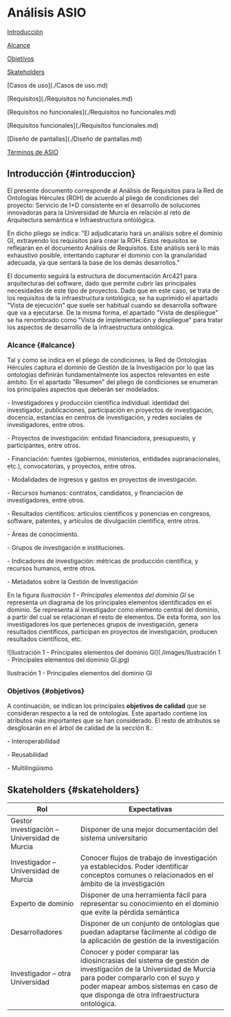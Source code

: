 # Análisis ASIO



[Introducción](#introduccion)

   [Alcance](#alcance)

   [Objetivos](#objetivos)

[Skateholders](#skateholders)

[Casos de uso](./Casos de uso.md)

[Requisitos](./Requisitos no funcionales.md)

   [Requisitos no funcionales](./Requisitos no funcionales.md)

   [Requisitos funcionales](./Requisitos funcionales.md)

[Diseño de pantallas](./Diseño de pantallas.md)

[Términos de ASIO](./Términos.md)



## Introducción {#introduccion}

El presente documento corresponde al Análisis de Requisitos para la Red de Ontologías Hércules (ROH) de acuerdo al pliego de condiciones del proyecto: Servicio de I+D consistente en el desarrollo de soluciones innovadoras para la Universidad de Murcia en relación al reto de Arquitectura semántica e Infraestructura ontológica.  

En dicho pliego se indica: "El adjudicatario hará un análisis sobre el dominio GI, extrayendo los requisitos para crear la ROH. Estos requisitos se reflejarán en el documento Análisis de Requisitos. Este análisis será lo más exhaustivo posible, intentando capturar el dominio con la granularidad adecuada, ya que sentará la base de los demás desarrollos." 

El documento seguirá la estructura de documentación Arc421 para arquitecturas del software, dado que permite cubrir las principales necesidades de este tipo de proyectos. Dado que en este caso, se trata de los requisitos de la infraestructura ontológica, se ha suprimido el apartado "Vista de ejecución" que suele ser habitual cuando se desarrolla software que va a ejecutarse. De la misma forma, el apartado "Vista de despliegue" se ha renombrado como "Vista de implementación y despliegue" para tratar los aspectos de desarrollo de la infraestructura ontológica. 



### Alcance {#alcance}

Tal y como se indica en el pliego de condiciones, la Red de Ontologías Hércules captura el dominio de Gestión de la Investigación por lo que las ontologías definirán fundamentalmente los aspectos relevantes en este ámbito. En el apartado "Resumen" del pliego de condiciones se enumeran los principales aspectos que deberán ser modelados:

\-   Investigadores y producción científica individual: identidad del investigador, publicaciones, participación en proyectos de investigación, docencia, estancias en centros de investigación, y redes sociales de investigadores, entre otros.

\-   Proyectos de investigación: entidad financiadora, presupuesto, y participantes, entre otros.

\-   Financiación: fuentes (gobiernos, ministerios, entidades supranacionales, etc.), convocatorias, y proyectos, entre otros.

\-   Modalidades de ingresos y gastos en proyectos de investigación.

\-   Recursos humanos: contratos, candidatos, y financiación de investigadores, entre otros.

\-   Resultados científicos: artículos científicos y ponencias en congresos, software, patentes, y artículos de divulgación científica, entre otros.

\-   Áreas de conocimiento.

\-   Grupos de investigación e instituciones.

\-   Indicadores de investigación: métricas de producción científica, y recursos humanos, entre otros.

\-   Metadatos sobre la Gestión de Investigación

En la figura *Ilustración 1 - Principales elementos del dominio GI* se representa un diagrama de los principales elementos identificados en el dominio. Se representa al investigador como elemento central del dominio, a partir del cual se relacionan el resto de elementos. De esta forma, son los investigadores los que perteneces grupos de investigación, genera resultados científicos, participan en proyectos de investigación, producen resultados científicos, etc. 

![Ilustración 1 - Principales elementos del dominio GI](./images/Ilustración 1 - Principales elementos del dominio GI.jpg)                               

Ilustración 1 - Principales elementos del dominio GI

### Objetivos {#objetivos}

A continuación, se indican los principales **objetivos de calidad** que se consideran respecto a la red de ontologías. Este apartado contiene los atributos más importantes que se han considerado. El resto de atributos se desglosarán en el árbol de calidad de la sección 8.:

\-   Interoperabilidad

\-   Reusabilidad

\-   Multilingüismo



## Skateholders {#skateholders}



| Rol                                           | Expectativas                                                 |
| --------------------------------------------- | ------------------------------------------------------------ |
| Gestor  investigación – Universidad de Murcia | Disponer  de una mejor documentación del sistema universitario |
| Investigador  – Universidad de Murcia         | Conocer  flujos de trabajo de investigación ya establecidos. Poder identificar  conceptos comunes o relacionados en el ámbito de la investigación |
| Experto de  dominio                           | Disponer  de una herramienta fácil para representar su conocimiento en el dominio que  evite la pérdida semántica |
| Desarrolladores                               | Disponer  de un conjunto de ontologías que puedan adaptarse fácilmente al código de la  aplicación de gestión de la investigación |
| Investigador  – otra Universidad              | Conocer y  poder comparar las idiosincrasias del sistema de gestión de investigación de  la Universidad de Murcia para poder compararlo con el suyo y poder mapear  ambos sistemas en caso de que disponga de otra infraestructura ontológica. |


